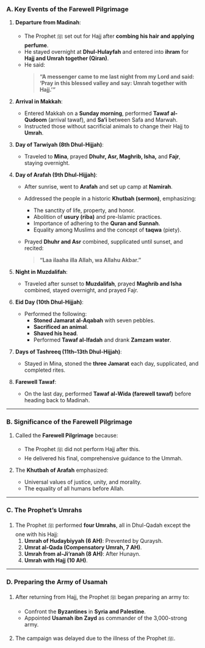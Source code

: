 ### **A. Key Events of the Farewell Pilgrimage**  

1. **Departure from Madinah**:  
   - The Prophet ﷺ set out for Hajj after **combing his hair and applying perfume**.  
   - He stayed overnight at **Dhul-Hulayfah** and entered into **ihram** for **Hajj and Umrah together (Qiran)**.  
   - He said:  
     > **“A messenger came to me last night from my Lord and said: ‘Pray in this blessed valley and say: Umrah together with Hajj.’”**  

2. **Arrival in Makkah**:  
   - Entered Makkah on a **Sunday morning**, performed **Tawaf al-Qudoom** (arrival tawaf), and **Sa‘i** between Safa and Marwah.  
   - Instructed those without sacrificial animals to change their Hajj to **Umrah**.  

3. **Day of Tarwiyah (8th Dhul-Hijjah)**:  
   - Traveled to **Mina**, prayed **Dhuhr, Asr, Maghrib, Isha,** and **Fajr**, staying overnight.  

4. **Day of Arafah (9th Dhul-Hijjah)**:  
   - After sunrise, went to **Arafah** and set up camp at **Namirah**.  
   - Addressed the people in a historic **Khutbah (sermon)**, emphasizing:  
     - The sanctity of life, property, and honor.  
     - Abolition of **usury (riba)** and pre-Islamic practices.  
     - Importance of adhering to the **Quran and Sunnah**.  
     - Equality among Muslims and the concept of **taqwa** (piety).  

   - Prayed **Dhuhr and Asr** combined, supplicated until sunset, and recited:  
     > **“Laa ilaaha illa Allah, wa Allahu Akbar.”**  

5. **Night in Muzdalifah**:  
   - Traveled after sunset to **Muzdalifah**, prayed **Maghrib and Isha** combined, stayed overnight, and prayed Fajr.  

6. **Eid Day (10th Dhul-Hijjah)**:  
   - Performed the following:  
     - **Stoned Jamarat al-Aqabah** with seven pebbles.  
     - **Sacrificed an animal**.  
     - **Shaved his head**.  
     - Performed **Tawaf al-Ifadah** and drank **Zamzam water**.  

7. **Days of Tashreeq (11th–13th Dhul-Hijjah)**:  
   - Stayed in Mina, stoned the **three Jamarat** each day, supplicated, and completed rites.  

8. **Farewell Tawaf**:  
   - On the last day, performed **Tawaf al-Wida (farewell tawaf)** before heading back to Madinah.  

---

### **B. Significance of the Farewell Pilgrimage**  

1. Called the **Farewell Pilgrimage** because:  
   - The Prophet ﷺ did not perform Hajj after this.  
   - He delivered his final, comprehensive guidance to the Ummah.  

2. The **Khutbah of Arafah** emphasized:  
   - Universal values of justice, unity, and morality.  
   - The equality of all humans before Allah.  

---

### **C. The Prophet’s Umrahs**  

1. The Prophet ﷺ performed **four Umrahs**, all in Dhul-Qadah except the one with his Hajj:  
   1. **Umrah of Hudaybiyyah (6 AH)**: Prevented by Quraysh.  
   2. **Umrat al-Qada (Compensatory Umrah, 7 AH)**.  
   3. **Umrah from al-Ji‘ranah (8 AH)**: After Hunayn.  
   4. **Umrah with Hajj (10 AH)**.  

---

### **D. Preparing the Army of Usamah**  

1. After returning from Hajj, the Prophet ﷺ began preparing an army to:  
   - Confront the **Byzantines** in **Syria and Palestine**.  
   - Appointed **Usamah ibn Zayd** as commander of the 3,000-strong army.  

2. The campaign was delayed due to the illness of the Prophet ﷺ.  